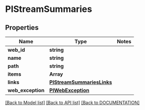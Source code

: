 # PIStreamSummaries

## Properties
Name | Type | Notes
------------ | ------------- | -------------
**web_id** | **string**
**name** | **string**
**path** | **string**
**items** | **Array<PISummaryValue>**
**links** | **[**PIStreamSummariesLinks**](../models/PIStreamSummariesLinks.md)**
**web_exception** | **[**PIWebException**](../models/PIWebException.md)**

[[Back to Model list]](../../DOCUMENTATION.md#documentation-for-models) [[Back to API list]](../../DOCUMENTATION.md#documentation-for-api-endpoints) [[Back to DOCUMENTATION]](../../DOCUMENTATION.md)
